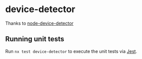 # device-detector

Thanks to [node-device-detector](https://github.com/sanchezzzhak/node-device-detector)

## Running unit tests

Run `nx test device-detector` to execute the unit tests via [Jest](https://jestjs.io).

